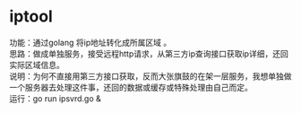 # iptool
功能：通过golang 将ip地址转化成所属区域 。  
思路：做成单独服务，接受远程http请求，从第三方ip查询接口获取ip详细，还回实际区域信息。  
说明：为何不直接用第三方接口获取，反而大张旗鼓的在架一层服务，我想单独做一个服务器去处理这件事，还回的数据或缓存或特殊处理由自己而定。  
运行：go run ipsvrd.go &

